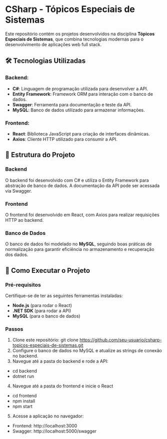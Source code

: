 # CSharp - Tópicos Especiais de Sistemas

Este repositório contém os projetos desenvolvidos na disciplina **Tópicos Especiais de Sistemas**, que combina tecnologias modernas para o desenvolvimento de aplicações web full stack.

## 🛠️ Tecnologias Utilizadas

### Backend:
- **C#**: Linguagem de programação utilizada para desenvolver a API.
- **Entity Framework**: Framework ORM para interação com o banco de dados.
- **Swagger**: Ferramenta para documentação e teste da API.
- **MySQL**: Banco de dados utilizado para armazenar informações.

### Frontend:
- **React**: Biblioteca JavaScript para criação de interfaces dinâmicas.
- **Axios**: Cliente HTTP utilizado para consumir a API.

## 🔧 Estrutura do Projeto

### Backend
O backend foi desenvolvido com C# e utiliza o Entity Framework para abstração de banco de dados. A documentação da API pode ser acessada via Swagger.

### Frontend
O frontend foi desenvolvido em React, com Axios para realizar requisições HTTP ao backend. 

### Banco de Dados
O banco de dados foi modelado no **MySQL**, seguindo boas práticas de normalização para garantir eficiência no armazenamento e recuperação dos dados.

## 🚀 Como Executar o Projeto

### Pré-requisitos
Certifique-se de ter as seguintes ferramentas instaladas:
- **Node.js** (para rodar o React)
- **.NET SDK** (para rodar a API)
- **MySQL** (para o banco de dados)

### Passos
1. Clone este repositório:
   git clone https://github.com/seu-usuario/csharp-topicos-especiais-de-sistemas.git
2. Configure o banco de dados no MySQL e atualize as strings de conexão no backend.
3. Navegue até a pasta do backend e rode a API: </br>
 - cd backend </br>
 - dotnet run
4. Navegue até a pasta do frontend e inicie o React <br>
- cd frontend
- npm install
- npm start
5. Acesse a aplicação no navegador:
- Frontend: http://localhost:3000
- Swagger: http://localhost:5000/swagger
